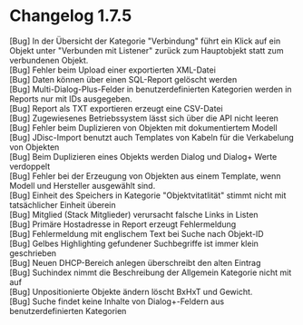 # Changelog 1.7.5

[Bug]           In der Übersicht der Kategorie "Verbindung" führt ein Klick auf ein Objekt unter "Verbunden mit Listener" zurück zum Hauptobjekt statt zum verbundenen Objekt.  
[Bug]           Fehler beim Upload einer exportierten XML-Datei  
[Bug]           Daten können über einen SQL-Report gelöscht werden  
[Bug]           Multi-Dialog-Plus-Felder in benutzerdefinierten Kategorien werden in Reports nur mit IDs ausgegeben.  
[Bug]           Report als TXT exportieren erzeugt eine CSV-Datei  
[Bug]           Zugewiesenes Betriebssystem lässt sich über die API nicht leeren  
[Bug]           Fehler beim Duplizieren von Objekten mit dokumentiertem Modell  
[Bug]           JDisc-Import benutzt auch Templates von Kabeln für die Verkabelung von Objekten  
[Bug]           Beim Duplizieren eines Objekts werden Dialog und Dialog+ Werte verdoppelt  
[Bug]           Fehler bei der Erzeugung von Objekten aus einem Template, wenn Modell und Hersteller ausgewählt sind.  
[Bug]           Einheit des Speichers in Kategorie "Objektvitatlität" stimmt nicht mit tatsächlicher Einheit überein  
[Bug]           Mitglied (Stack Mitglieder) verursacht falsche Links in Listen  
[Bug]           Primäre Hostadresse in Report erzeugt Fehlermeldung  
[Bug]           Fehlermeldung mit englischem Text bei Suche nach Objekt-ID  
[Bug]           Gelbes Highlighting gefundener Suchbegriffe ist immer klein geschrieben  
[Bug]           Neuen DHCP-Bereich anlegen überschreibt den alten Eintrag  
[Bug]           Suchindex nimmt die Beschreibung der Allgemein Kategorie nicht mit auf  
[Bug]           Unpositionierte Objekte ändern löscht BxHxT und Gewicht.  
[Bug]           Suche findet keine Inhalte von Dialog+-Feldern aus benutzerdefinierten Kategorien  
